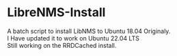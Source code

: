 # LibreNMS-Install
A batch script to install LibNMS to Ubuntu 18.04  Originaly.</br>
I Have updated it to work on Ubuntu 22.04 LTS <br>
Still working on the RRDCached install. </br>
